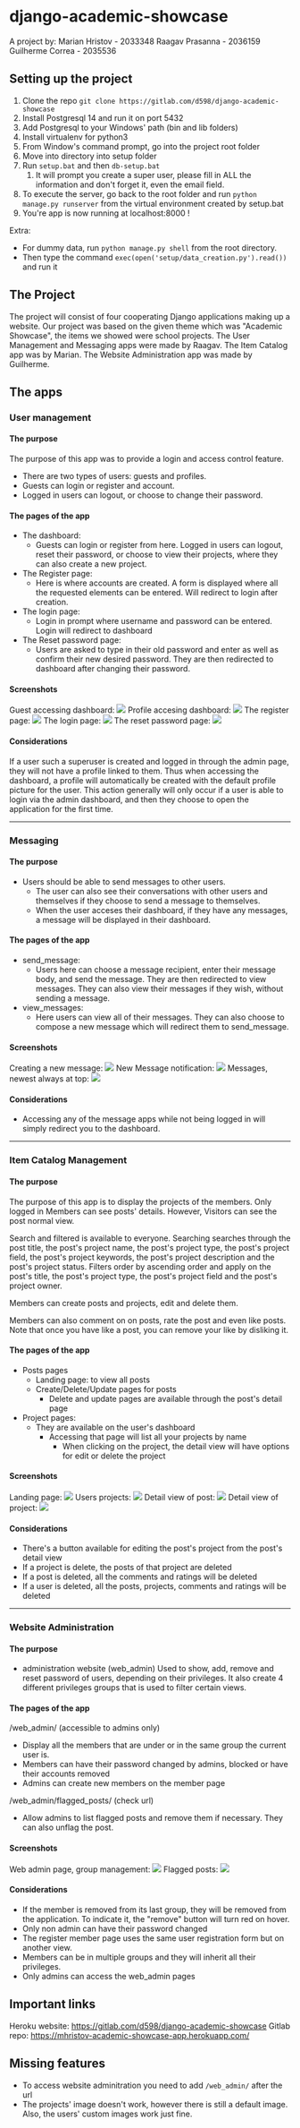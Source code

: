 # django-academic-showcase

A project by:
Marian Hristov - 2033348
Raagav Prasanna - 2036159
Guilherme Correa - 2035536

## Setting up the project

1. Clone the repo `git clone https://gitlab.com/d598/django-academic-showcase`
2. Install Postgresql 14 and run it on port 5432
3. Add Postgresql to your Windows' path (bin and lib folders)
4. Install virtualenv for python3
5. From Window's command prompt, go into the project root folder
6. Move into directory into setup folder
7. Run `setup.bat` and then `db-setup.bat`
   1. It will prompt you create a super user, please fill in ALL the information and don't forget it, even the email field.
8. To execute the server,  go back to the root folder and run `python manage.py runserver` from the virtual environment created by setup.bat
9. You're app is now running at localhost:8000 !

Extra:
- For dummy data, run `python manage.py shell` from the root directory.
- Then type the command `exec(open('setup/data_creation.py').read())` and run it

## The Project

The project will consist of four cooperating Django applications making up a website. Our project was based on the given theme which was "Academic Showcase", the items we showed were school projects. The User Management and Messaging apps were made by Raagav. The Item Catalog app was by Marian. The Website Administration app was made by Guilherme.

## The apps

### User management

#### The purpose

 The purpose of this app was to provide a login and access control feature.
- There are two types of users: guests and profiles.
- Guests can login or register and account.
- Logged in users can logout, or choose to change their password.

#### The pages of the app
  - The dashboard: 
    - Guests can login or register from here. Logged in users can logout, reset their password, or choose to view their projects, where they can also create a new project.
- The Register page:
    - Here is where accounts are created. A form is displayed where all the requested elements can be entered. Will redirect to login after creation.
- The login page:
    - Login in prompt where username and password can be entered. Login will redirect to dashboard
- The Reset password page:
    - Users are asked to type in their old password and enter as well as confirm their new desired password. They are then redirected to dashboard after changing their password.
#### Screenshots
Guest accessing dashboard: 
![](image/README/1652657555831.png)
Profile accesing dashboard:
![](image/README/1652657607595.png)
The register page:
![](image/README/1652657626501.png)
The login page:
![](image/README/1652657645429.png)
The reset password page:
![](image/README/1652657682520.png)
#### Considerations
If a user such a superuser is created and logged in through the admin page, they will not have a profile linked to them. Thus when accessing the dashboard, a profile will automatically be created with the default profile picture for the user. This action generally will only occur if a user is able to login via the admin dashboard, and then they choose to open the application for the first time.

---

### Messaging

#### The purpose

  - Users should be able to send messages to other users.
    - The user can also see their conversations with other users and themselves if they choose to send a message to themselves.
    - When the user acceses their dashboard, if they have any messages, a message will be displayed in their dashboard.

#### The pages of the app
- send_message:
    - Users here can choose a message recipient, enter their message body, and send the message. They are then redirected to view messages. They can also view their messages if they wish, without sending a message.
- view_messages:
    - Here users can view all of their messages. They can also choose to compose a new message which will redirect them to send_message.

#### Screenshots

Creating a new message:
![](image/README/1652658422183.png)
New Message notification:
![](image/README/1652658542488.png)
Messages, newest always at top:
![](image/README/1652658564040.png)

#### Considerations
 - Accessing any of the message apps while not being logged in will simply redirect you to the dashboard.

---

### Item Catalog Management

#### The purpose

The purpose of this app is to display the projects of the members. Only logged in Members can see posts' details. However, Visitors can see the post normal view. 

Search and filtered is available to everyone. Searching searches through the post title, the post's project name, the post's project type, the post's project field, the post's project keywords, the post's project description and the post's project status. Filters order by ascending order and apply on the post's title, the post's project type, the post's project field and the post's project owner.

Members can create posts and projects, edit and delete them. 

Members can also comment on on posts, rate the post and even like posts. Note that once you have like a post, you can remove your like by disliking it.

#### The pages of the app

- Posts pages
    - Landing page: to view all posts
    - Create/Delete/Update pages for posts
        - Delete and update pages are available through the post's detail page
- Project pages:
    - They are available on the user's dashboard
        - Accessing that page will list all your projects by name
            - When clicking on the project, the detail view will have options for edit or delete the project 

#### Screenshots
Landing page:
![](image/README/1652657708299.png)
Users projects:
![](image/README/1652657732056.png)
Detail view of post:
![](image/README/1652657757362.png)
Detail view of project:
![](image/README/1652657818587.png)
#### Considerations
- There's a button available for editing the post's project from the post's detail view
- If a project is delete, the posts of that project are deleted
- If a post is deleted, all the comments and ratings will be deleted
- If a user is deleted, all the posts, projects, comments and ratings will be deleted

---

### Website Administration

#### The purpose
- administration website (web_admin)
Used to show, add, remove and reset password of users, depending on their privileges. It also create 4 different privileges groups that is used to filter certain views.
#### The pages of the app
/web_admin/ (accessible to admins only)
- Display all the members that are under or in the same group the current user is.
- Members can have their password changed by admins, blocked or have their accounts removed
- Admins can create new members on the member page

/web_admin/flagged_posts/ (check url)
- Allow admins to list flagged posts and remove them if necessary. They can also unflag the post.

#### Screenshots

Web admin page, group management:
![](image/README/1652658303281.png)
Flagged posts:
![](image/README/1652658384976.png)

#### Considerations
- If the member is removed from its last group, they will be removed from the application. To indicate it, the "remove" button will turn red on hover.
- Only non admin can have their password changed
- The register member page uses the same user registration form but on another view.
- Members can be in multiple groups and they will inherit all their privileges.
- Only admins can access the web_admin pages 

## Important links

Heroku website: https://gitlab.com/d598/django-academic-showcase 
Gitlab repo: https://mhristov-academic-showcase-app.herokuapp.com/

## Missing features
- To access website adminitration you need to add `/web_admin/` after the url
- The projects' image doesn't work, however there is still a default image. Also, the users' custom images work just fine. 